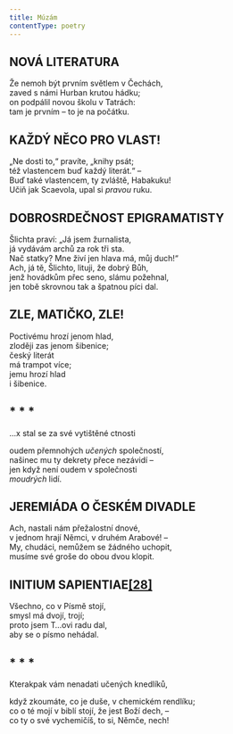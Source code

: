 ```yaml
---
title: Múzám
contentType: poetry
---
```


<section>

## NOVÁ LITERATURA

Že nemoh být prvním světlem v Čechách,  
zaved s námi Hurban krutou hádku;  
on podpálil novou školu v Tatrách:  
tam je prvním – to je na počátku.

## KAŽDÝ NĚCO PRO VLAST!

„Ne dosti to,“ pravíte, „knihy psát;  
též vlastencem buď každý literát.“ –  
Buď také vlastencem, ty zvláště, Habakuku!  
Učiň jak Scaevola, upal si _pravou_ ruku.

## DOBROSRDEČNOST EPIGRAMATISTY

Šlichta praví: „Já jsem žurnalista,  
já vydávám archů za rok tři sta.  
Nač statky? Mne živí jen hlava má, můj duch!“  
Ach, já tě, Šlichto, lituji, že dobrý Bůh,  
jenž hovádkům přec seno, slámu požehnal,  
jen tobě skrovnou tak a špatnou píci dal.

## ZLE, MATIČKO, ZLE!

Poctivému hrozí jenom hlad,  
zloději zas jenom šibenice;  
český literát  
má trampot více;  
jemu hrozí hlad  
i šibenice.

## \* \* \*

…x stal se za své vytištěné ctnosti

oudem přemnohých _učených_ společností,  
našinec mu ty dekrety přece nezávidí –  
jen když není oudem v společnosti  
_moudrých_ lidí.

## JEREMIÁDA O ČESKÉM DIVADLE

Ach, nastali nám přežalostní dnové,  
v jednom hrají Němci, v druhém Arabové! –  
My, chudáci, nemůžem se žádného uchopit,  
musíme své groše do obou dvou klopit.

## INITIUM SAPIENTIAE[**\[28\]**](../Text/epigrami_020.html#_ftn28)

Všechno, co v Písmě stojí,  
smysl má dvojí, trojí;  
proto jsem T…ovi radu dal,  
aby se o písmo nehádal.

## \* \* \*

Kterakpak vám nenadati učených knedlíků,

když zkoumáte, co je duše, v chemickém rendlíku;  
co o té mojí v biblí stojí, že jest Boží dech, –  
co ty o své vychemičíš, to si, Němče, nech!

</section>

[^1]: Definitio disciplinaris – věroučná definice.

[^2]: Perfectibilitas fidei catholicae – dokonalost katolické víry.

[^3]: Aus ihren Werken werder ihr sie erkennen – podle jejích skutků poznáte ji.

[^4]: Demonstratio miraculorum – důkaz zázraků.

[^5]: Ecclesia militans – církev bojující.

[^6]: Evangelium sophisticum – sofistikované, chytrácké evangelium.

[^7]: Societas Jesu – Tovaryšstvo Ježíšovo.

[^8]: Vetus testamentum praefiguravit Novum – Starý zákon, předobraz Nového.

[^9]: Erdengötter – zemští bohové.

[^10]: Oberstlandesamtsprojekt – návrh nejvyššího zemského úřadu.

[^11]: Ins Stammbuch Sr Hochgeboren – do památníku Jeho Výsosti.

[^12]: Figura inversionis – způsob obratu.

[^13]: Ius regale – panovnické právo.

[^14]: _Professor iuris examinans dicit –_ Zkoušející profesor práva praví.

[^15]: _Studiosus respondens dicit –_Odpovídající student praví.

[^16]: Verba docent, exempla trahunt – slova poučují, příklady táhnou.

[^17]: Antigall – rozuměj Gall = Havel (Havlíčkův pseudonym).

[^18]: Triplex immaculatio – trojnásobná neposkvrněnost.

[^19]: Umgang mit Menschen – styk s lidmi.

[^20]: Beata Virgo Maria jesuitis salutem – Blahoslavená Panna Maria pozdravuje jezuity.

[^21]: Les Bohémiens et les Caraïbes – Cikáni a moderní Karibové (indiánští lidojedi).

[^22]: Landtag – zemský sněm.

[^23]: Comparatio a maiori ad minus – přirovnání většího k menšímu.

[^24]: _Kollarus_, poeta magnus nec non philantropus slavicus – Kollár, velký básník a slovanský. Lidumil.

[^25]: _Gallus Borovianus_, qui habet malum cor – Havel Borovský, který má špatné srdce.

[^26]: **Kollarus** oculos sursum tollit et dicit rimum – Kollár zvedne oči vzhůru a říká rým.

[^27]: **Gallus procurrit** in scenam et despicienter dicit rimum – Havel vyběhne na scénu a s pohrdáním říká rým.

[^28]: Initium sapientiae – počátek moudrosti.

[^29]: Ex ungue leonem – podle drápu poznáš lva.

[^30]: Versus memoriales  – verše k zapamatování.
